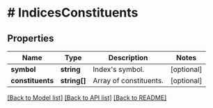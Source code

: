 # # IndicesConstituents

## Properties

Name | Type | Description | Notes
------------ | ------------- | ------------- | -------------
**symbol** | **string** | Index&#39;s symbol. | [optional] 
**constituents** | **string[]** | Array of constituents. | [optional] 

[[Back to Model list]](../../README.md#documentation-for-models) [[Back to API list]](../../README.md#documentation-for-api-endpoints) [[Back to README]](../../README.md)


